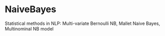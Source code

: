 NaiveBayes
==========

Statistical methods in NLP: Multi-variate Bernoulli NB, Mallet Naive Bayes, Multinominal NB model
